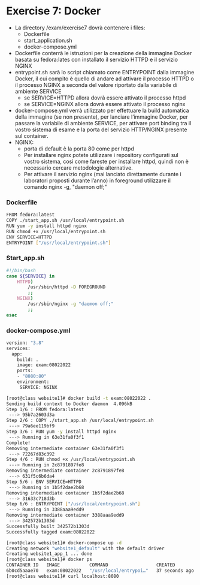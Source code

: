 # Exercise 7: Docker
- La directory /exam/exercise7 dovrà contenere i files:
  - Dockerfile
  - start_application.sh
  - docker-compose.yml
- Dockerfile conterrà le istruzioni per la creazione della immagine Docker basata su fedora:lates con installato il servizio HTTPD e il servizio NGINX
- entrypoint.sh sarà lo script chiamato come ENTRYPOINT dalla immagine Docker, il cui compito è quello di andare ad attivare il processo HTTPD o il processo NGINX a seconda del valore riportato dalla variabile di ambiente SERVICE
  - se SERVICE=HTTPD allora dovrà essere attivato il processo httpd
  - se SERVICE=NGINX allora dovrà essere attivato il processo nginx
- docker-compose.yml verrà utilizzato per effettuare la build automatica della immagine (se non presente), per lanciare l’immagine Docker, per passare la variabile di ambiente SERVICE, per attivare port binding tra il vostro sistema di esame e la porta del servizio HTTP/NGINX presente sul container.
- NGINX:
  - porta di default è la porta 80 come per httpd
  - Per installare nginx potete utilizzare i repository configurati sul vostro sistema, così come fareste per installare httpd, quindi non è necessario cercare metodologie alternative.
  - Per attivare il servizio nginx (mai lanciato direttamente durante i laboratori proposti durante l’anno) in foreground utilizzare il comando nginx -g, "daemon off;"

### Dockerfile
```bash
FROM fedora:latest
COPY ./start_app.sh /usr/local/entrypoint.sh
RUN yum -y install httpd nginx
RUN chmod +x /usr/local/entrypoint.sh
ENV SERVICE=HTTPD
ENTRYPOINT ["/usr/local/entrypoint.sh"]
```
### Start_app.sh
```bash
#!/bin/bash
case ${SERVICE} in
	HTTPD)
		/usr/sbin/httpd -D FOREGROUND
		;;
	NGINX)
		/usr/sbin/nginx -g "daemon off;"
		;;
esac
```
### docker-compose.yml
```bash
version: "3.8"
services:
  app:
    build: .
    image: exam:08022022
    ports:
    - "8080:80"
    environment:
     SERVICE: NGINX
```
```bash
[root@class website1]# docker build -t exam:08022022 .
Sending build context to Docker daemon  4.096kB
Step 1/6 : FROM fedora:latest
 ---> 95b7a2603d3a
Step 2/6 : COPY ./start_app.sh /usr/local/entrypoint.sh
 ---> 79a6ee119bf9
Step 3/6 : RUN yum -y install httpd nginx
 ---> Running in 63e31fa0f3f1
Complete!
Removing intermediate container 63e31fa0f3f1
 ---> 72267d83c392
Step 4/6 : RUN chmod +x /usr/local/entrypoint.sh
 ---> Running in 2c8791897fe8
Removing intermediate container 2c8791897fe8
 ---> 631f5c6b6da4
Step 5/6 : ENV SERVICE=HTTPD
 ---> Running in 1b5f2dae2b68
Removing intermediate container 1b5f2dae2b68
 ---> 31633c718d3b
Step 6/6 : ENTRYPOINT ["/usr/local/entrypoint.sh"]
 ---> Running in 3388aaa9edd9
Removing intermediate container 3388aaa9edd9
 ---> 342572b1303d
Successfully built 342572b1303d
Successfully tagged exam:08022022

[root@class website1]# docker-compose up -d
Creating network "website1_default" with the default driver
Creating website1_app_1 ... done
[root@class website1]# docker ps
CONTAINER ID   IMAGE           COMMAND                  CREATED                                                                               STATUS          PORTS                                   NAMES
6b0cd5aaae70   exam:08022022   "/usr/local/entrypoi…"   37 seconds ago                                                                        Up 36 seconds   0.0.0.0:8080->80/tcp, :::8080->80/tcp   website1_app_                                                                     1
[root@class website1]# curl localhost:8080
